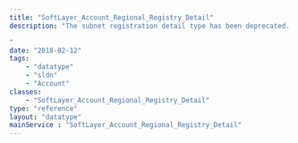 ```yaml
---
title: "SoftLayer_Account_Regional_Registry_Detail"
description: "The subnet registration detail type has been deprecated. 

"
date: "2018-02-12"
tags:
    - "datatype"
    - "sldn"
    - "Account"
classes:
    - "SoftLayer_Account_Regional_Registry_Detail"
type: "reference"
layout: "datatype"
mainService : "SoftLayer_Account_Regional_Registry_Detail"
---
```

